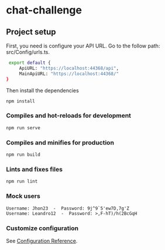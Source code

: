 # chat-challenge

## Project setup
First, you need is configure your API URL. Go to the follow path: src/Config/urls.ts.

```bash
 export default {
     ApiURL: "https://localhost:44368/api",
     MainApiURL: "https://localhost:44368/"
}
```
Then install the dependencies
```
npm install
```

### Compiles and hot-reloads for development
```
npm run serve
```

### Compiles and minifies for production
```
npm run build
```

### Lints and fixes files
```
npm run lint
```


### Mock users
```
Username: Jhon23  -  Password: 9j^9`5'ew7D,7g'Z
Username: Leandro12  -  Password: >,F-hT)/h(2BcGqH
```


### Customize configuration
See [Configuration Reference](https://cli.vuejs.org/config/).
